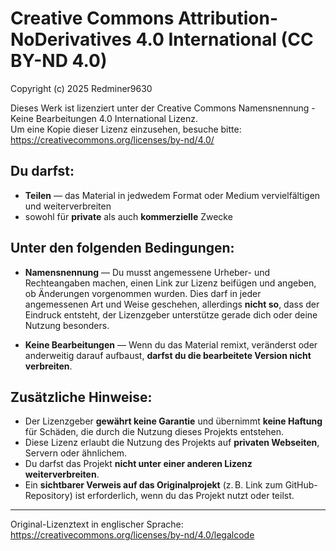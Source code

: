 # Creative Commons Attribution-NoDerivatives 4.0 International (CC BY-ND 4.0)

Copyright (c) 2025 Redminer9630

Dieses Werk ist lizenziert unter der Creative Commons Namensnennung - Keine Bearbeitungen 4.0 International Lizenz.  
Um eine Kopie dieser Lizenz einzusehen, besuche bitte:  
https://creativecommons.org/licenses/by-nd/4.0/

## Du darfst:

- **Teilen** — das Material in jedwedem Format oder Medium vervielfältigen und weiterverbreiten
- sowohl für **private** als auch **kommerzielle** Zwecke

## Unter den folgenden Bedingungen:

- **Namensnennung** — Du musst angemessene Urheber- und Rechteangaben machen, einen Link zur Lizenz beifügen und angeben, ob Änderungen vorgenommen wurden. Dies darf in jeder angemessenen Art und Weise geschehen, allerdings **nicht so**, dass der Eindruck entsteht, der Lizenzgeber unterstütze gerade dich oder deine Nutzung besonders.

- **Keine Bearbeitungen** — Wenn du das Material remixt, veränderst oder anderweitig darauf aufbaust, **darfst du die bearbeitete Version nicht verbreiten**.

## Zusätzliche Hinweise:

- Der Lizenzgeber **gewährt keine Garantie** und übernimmt **keine Haftung** für Schäden, die durch die Nutzung dieses Projekts entstehen.
- Diese Lizenz erlaubt die Nutzung des Projekts auf **privaten Webseiten**, Servern oder ähnlichem.
- Du darfst das Projekt **nicht unter einer anderen Lizenz weiterverbreiten**.
- Ein **sichtbarer Verweis auf das Originalprojekt** (z. B. Link zum GitHub-Repository) ist erforderlich, wenn du das Projekt nutzt oder teilst.

---

Original-Lizenztext in englischer Sprache:  
https://creativecommons.org/licenses/by-nd/4.0/legalcode
